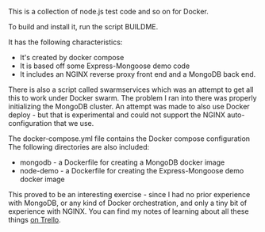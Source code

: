 This is a collection of node.js test code and so on for Docker.

To build and install it, run the script BUILDME.

It has the following characteristics:
 - It's created by docker compose
 - It is based off some Express-Mongoose demo code
 - It includes an NGINX reverse proxy front end and a MongoDB back end.
 
There is also a script called swarmservices which was an attempt to get all this to work under Docker swarm. The problem I ran into there was properly initializing the MongoDB cluster. An attempt was made to also use Docker deploy - but that is experimental and could not support the NGINX auto-configuration that we use.
 
 The docker-compose.yml file contains the Docker compose configuration
 The following directories are also included:
  - mongodb - a Dockerfile for creating a MongoDB docker image
  - node-demo - a Dockerfile for creating the Express-Mongoose demo docker image
  

This proved to be an interesting exercise - since I had no prior experience with MongoDB, or any kind of Docker orchestration, and only a tiny bit of experience with NGINX. You can find my notes of learning about all these things [on Trello](https://trello.com/b/rIKiAz6C). 
